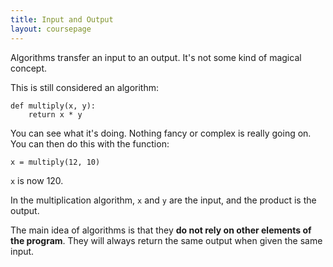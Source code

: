 ```yaml
---
title: Input and Output
layout: coursepage
---
```


Algorithms transfer an input to an output. It's not some kind of magical concept.

This is still considered an algorithm:

    def multiply(x, y):
        return x * y

You can see what it's doing. Nothing fancy or complex is really going on. You can then do this with the function:

    x = multiply(12, 10)

`x` is now 120.

In the multiplication algorithm, `x` and `y` are the input, and the product is the output.

The main idea of algorithms is that they **do not rely on other elements of the program**. They will always return the same output when given the same input.
